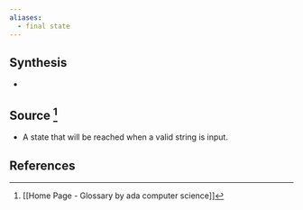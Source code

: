```yaml
---
aliases:
  - final state
---
```

## Synthesis
- 
## Source [^1]
- A state that will be reached when a valid string is input.
## References

[^1]: [[Home Page - Glossary by ada computer science]]